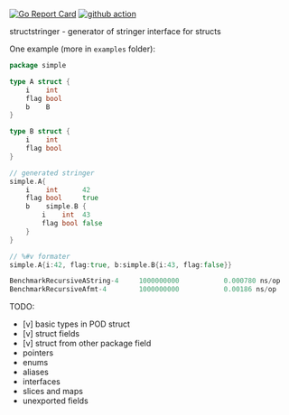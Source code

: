 [![Go Report Card](https://goreportcard.com/badge/github.com/slonegd/structstringer)](https://goreportcard.com/report/github.com/slonegd/structstringer)
[![github action](https://github.com/slonegd/structstringer/workflows/Go/badge.svg?branch=develop)](https://github.com/slonegd/structstringer/actions?query=branch%3Adevelop++)

structstringer - generator of stringer interface for structs

One example (more in `examples` folder):
```go
package simple

type A struct {
	i    int
	flag bool
	b    B
}

type B struct {
	i    int
	flag bool
}

// generated stringer
simple.A{
	i    int      42
	flag bool     true
	b    simple.B {
		i    int  43
		flag bool false
	}
}

// %#v formater
simple.A{i:42, flag:true, b:simple.B{i:43, flag:false}}

BenchmarkRecursiveAString-4   	1000000000	         0.000780 ns/op	       0 B/op	       0 allocs/op
BenchmarkRecursiveAfmt-4      	1000000000	         0.00186 ns/op	       0 B/op	       0 allocs/op
```

TODO:
 * [v] basic types in POD struct
 * [v] struct fields
 * [v] struct from other package field
 * pointers
 * enums
 * aliases
 * interfaces
 * slices and maps
 * unexported fields